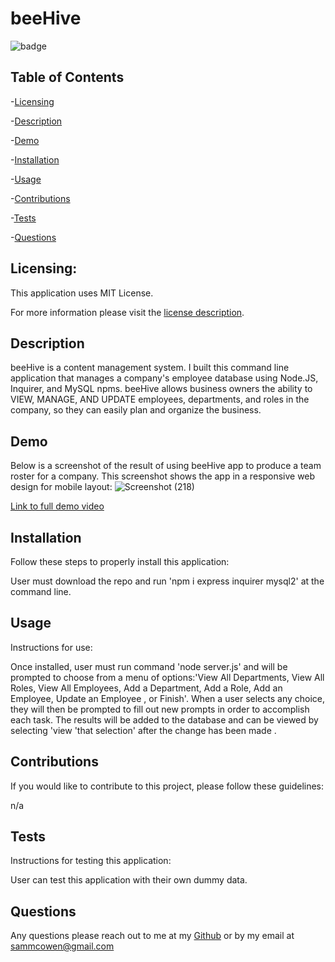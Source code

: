 # beeHive


  ![badge](https://img.shields.io/badge/license-MITLicense-brightorange)
  
  ## Table of Contents
  
-[Licensing](#Licensing)

-[Description](#description)

-[Demo](#Demo)

-[Installation](#Installation)

-[Usage](#Usage)

-[Contributions](#Contributions)

-[Tests](#Tests)

-[Questions](#Questions)

  ## Licensing:
 
  This application uses MIT License.

  For more information please visit the [license description](https://choosealicense.com/licenses/mit/).

  ## Description

  beeHive is a content management system. I built this command line application that manages a company's employee database using Node.JS, Inquirer, and MySQL npms. beeHive         allows business owners the ability to VIEW, MANAGE, AND UPDATE employees, departments, and roles in the company, so they can easily plan and organize the business.
  
  ## Demo 
  
  Below is a screenshot of the result of using beeHive app to produce a team roster for a company. This screenshot shows the app in a responsive web design for mobile layout:
![Screenshot (218)](https://user-images.githubusercontent.com/92121595/159135789-3b0699e2-a27c-4909-949c-c874d1290822.png)
  
  [Link to full demo video](https://drive.google.com/file/d/1v_WeDpFXEQRN889Rayf172TAPcZhkjFv/view)

  ## Installation
  Follow these steps to properly install this application:

  User must download the repo and run 'npm i express inquirer mysql2' at the command line. 

  ## Usage 
  Instructions for use:

  Once installed, user must run command 'node server.js' and will be prompted to choose from a menu of options:'View All Departments, View All Roles, View All Employees, Add a Department, Add a Role, Add an Employee, Update an Employee , or Finish'. When a user selects any choice, they will then be prompted to fill out new prompts in order to accomplish each task. The results will be added to the database and can be viewed by selecting 'view 'that selection' after the change has been made .

  ## Contributions
  If you would like to contribute to this project, please follow these guidelines: 

  n/a

  ## Tests 
  Instructions for testing this application:

  User can test this application with their own dummy data.

  ## Questions
  Any questions please reach out to me at my [Github](https://github.com/sammcowen)
   or by my email at  sammcowen@gmail.com
